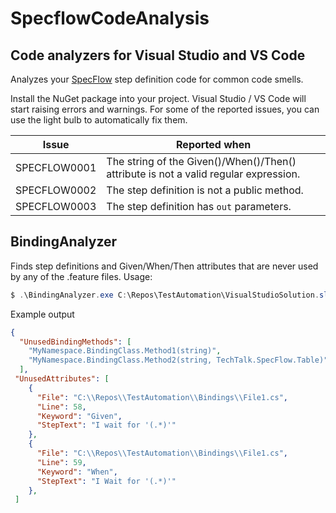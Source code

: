 # SpecflowCodeAnalysis

## Code analyzers for Visual Studio and VS Code


Analyzes your [SpecFlow](https://specflow.org) step definition code for common code smells. 

Install the NuGet package into your project. Visual Studio / VS Code will start raising errors and warnings. For some of the reported issues, you can use the light bulb to automatically fix them.

|Issue|Reported when|
|-|-|
|SPECFLOW0001| The string of the Given()/When()/Then() attribute is not a valid regular expression. |
|SPECFLOW0002| The step definition is not a public method.|
|SPECFLOW0003| The step definition has `out` parameters.|

## BindingAnalyzer

Finds step definitions and Given/When/Then attributes that are never used by any of the .feature files. Usage:

```ps1
$ .\BindingAnalyzer.exe C:\Repos\TestAutomation\VisualStudioSolution.sln
```
Example output
```json
{
  "UnusedBindingMethods": [
    "MyNamespace.BindingClass.Method1(string)",
    "MyNamespace.BindingClass.Method2(string, TechTalk.SpecFlow.Table)",
  ],
 "UnusedAttributes": [
    {
      "File": "C:\\Repos\\TestAutomation\\Bindings\\File1.cs",
      "Line": 58,
      "Keyword": "Given",
      "StepText": "I wait for '(.*)'"
    },
    {
      "File": "C:\\Repos\\TestAutomation\\Bindings\\File1.cs",
      "Line": 59,
      "Keyword": "When",
      "StepText": "I Wait for '(.*)'"
    },
 ]
 ```